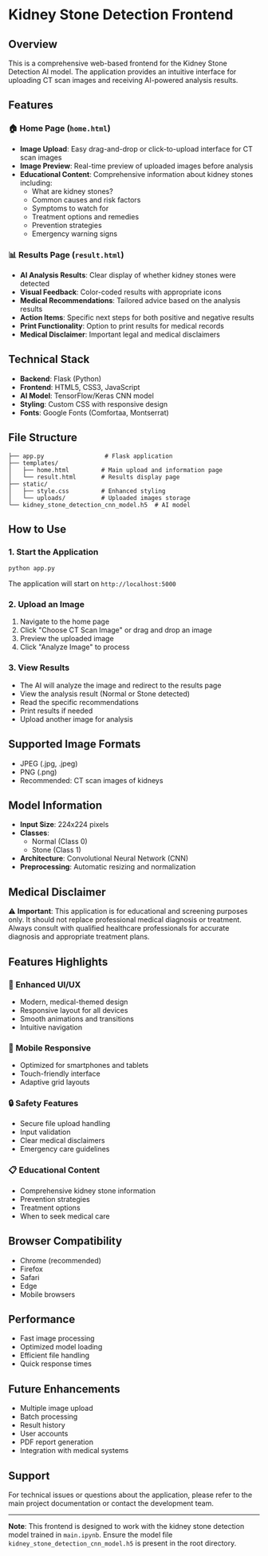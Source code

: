# Kidney Stone Detection Frontend

## Overview
This is a comprehensive web-based frontend for the Kidney Stone Detection AI model. The application provides an intuitive interface for uploading CT scan images and receiving AI-powered analysis results.

## Features

### 🏠 Home Page (`home.html`)
- **Image Upload**: Easy drag-and-drop or click-to-upload interface for CT scan images
- **Image Preview**: Real-time preview of uploaded images before analysis
- **Educational Content**: Comprehensive information about kidney stones including:
  - What are kidney stones?
  - Common causes and risk factors
  - Symptoms to watch for
  - Treatment options and remedies
  - Prevention strategies
  - Emergency warning signs

### 📊 Results Page (`result.html`)
- **AI Analysis Results**: Clear display of whether kidney stones were detected
- **Visual Feedback**: Color-coded results with appropriate icons
- **Medical Recommendations**: Tailored advice based on the analysis results
- **Action Items**: Specific next steps for both positive and negative results
- **Print Functionality**: Option to print results for medical records
- **Medical Disclaimer**: Important legal and medical disclaimers

## Technical Stack
- **Backend**: Flask (Python)
- **Frontend**: HTML5, CSS3, JavaScript
- **AI Model**: TensorFlow/Keras CNN model
- **Styling**: Custom CSS with responsive design
- **Fonts**: Google Fonts (Comfortaa, Montserrat)

## File Structure
```
├── app.py                 # Flask application
├── templates/
│   ├── home.html         # Main upload and information page
│   └── result.html       # Results display page
├── static/
│   ├── style.css         # Enhanced styling
│   └── uploads/          # Uploaded images storage
└── kidney_stone_detection_cnn_model.h5  # AI model
```

## How to Use

### 1. Start the Application
```bash
python app.py
```
The application will start on `http://localhost:5000`

### 2. Upload an Image
1. Navigate to the home page
2. Click "Choose CT Scan Image" or drag and drop an image
3. Preview the uploaded image
4. Click "Analyze Image" to process

### 3. View Results
- The AI will analyze the image and redirect to the results page
- View the analysis result (Normal or Stone detected)
- Read the specific recommendations
- Print results if needed
- Upload another image for analysis

## Supported Image Formats
- JPEG (.jpg, .jpeg)
- PNG (.png)
- Recommended: CT scan images of kidneys

## Model Information
- **Input Size**: 224x224 pixels
- **Classes**: 
  - Normal (Class 0)
  - Stone (Class 1)
- **Architecture**: Convolutional Neural Network (CNN)
- **Preprocessing**: Automatic resizing and normalization

## Medical Disclaimer
⚠️ **Important**: This application is for educational and screening purposes only. It should not replace professional medical diagnosis or treatment. Always consult with qualified healthcare professionals for accurate diagnosis and appropriate treatment plans.

## Features Highlights

### 🎨 Enhanced UI/UX
- Modern, medical-themed design
- Responsive layout for all devices
- Smooth animations and transitions
- Intuitive navigation

### 📱 Mobile Responsive
- Optimized for smartphones and tablets
- Touch-friendly interface
- Adaptive grid layouts

### 🔒 Safety Features
- Secure file upload handling
- Input validation
- Clear medical disclaimers
- Emergency care guidelines

### 📋 Educational Content
- Comprehensive kidney stone information
- Prevention strategies
- Treatment options
- When to seek medical care

## Browser Compatibility
- Chrome (recommended)
- Firefox
- Safari
- Edge
- Mobile browsers

## Performance
- Fast image processing
- Optimized model loading
- Efficient file handling
- Quick response times

## Future Enhancements
- Multiple image upload
- Batch processing
- Result history
- User accounts
- PDF report generation
- Integration with medical systems

## Support
For technical issues or questions about the application, please refer to the main project documentation or contact the development team.

---
**Note**: This frontend is designed to work with the kidney stone detection model trained in `main.ipynb`. Ensure the model file `kidney_stone_detection_cnn_model.h5` is present in the root directory.